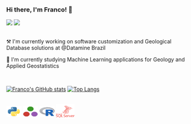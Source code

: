 ### Hi there, I'm Franco! 👋

<div>
  <a href="https://www.linkedin.com/in/fnaghetini/?originalSubdomain=br" target="_blank"><img src="https://img.shields.io/badge/-LinkedIn-%230077B5?style=for-the-badge&logo=linkedin&logoColor=white" target="_blank"></a>
  <a href = "mailto:franconaghetini@gmail.com"><img src="https://img.shields.io/badge/-Gmail-%23333?style=for-the-badge&logo=gmail&logoColor=white" target="_blank"></a>
</div>

<div>
  <br><p>⚒️ I'm currently working on software customization and Geological Database solutions at @Datamine Brazil</p>
  
  <p>📔 I'm currently studying Machine Learning applications for Geology and Applied Geostatistics</p>
</div><br>

[![Franco's GitHub stats](https://github-readme-stats.vercel.app/api?username=fnaghetini&show_icons=true&include_all_commits=true&count_private=true&theme=transparent)](https://github.com/fnaghetini/github-readme-stats)
[![Top Langs](https://github-readme-stats.vercel.app/api/top-langs/?username=fnaghetini&hide=jupyter%20notebook)](https://github.com/fnaghetini/github-readme-stats)

<div style="display: inline_block"><br>
  <img align="center" alt="Python" height="30" width="40" src="https://github.com/devicons/devicon/blob/master/icons/python/python-original.svg">
  <img align="center" alt="Julia" height="30" width="40" src="https://github.com/devicons/devicon/blob/master/icons/julia/julia-original.svg">
  <img align="center" alt="R" height="30" width="40" src="https://github.com/devicons/devicon/blob/master/icons/r/r-original.svg">
  <img align="center" alt="SQLServer" height="40" width="50" src="https://github.com/devicons/devicon/blob/master/icons/microsoftsqlserver/microsoftsqlserver-plain-wordmark.svg">
</div>
